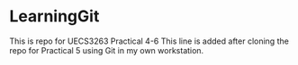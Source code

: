 # LearningGit
This is repo for UECS3263 Practical 4-6
This line is added after cloning the repo for Practical 5 using Git in my own workstation.